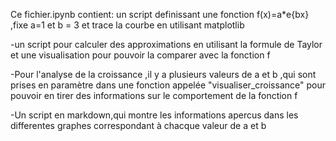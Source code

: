 Ce fichier.ipynb contient: un script definissant une fonction f(x)=a*e{bx}
,fixe a=1 et b = 3 et trace la courbe en utilisant matplotlib

-un script pour calculer des approximations  en  utilisant la formule de 
Taylor et une visualisation pour pouvoir la comparer avec la fonction f

-Pour l'analyse de la croissance ,il y a plusieurs valeurs de a et b ,qui 
sont prises en paramètre dans une fonction appelée "visualiser_croissance"
pour pouvoir en tirer des informations sur le comportement de la fonction f

-Un script en markdown,qui montre les informations apercus dans les 
differentes graphes correspondant à chacque valeur de a et b   
